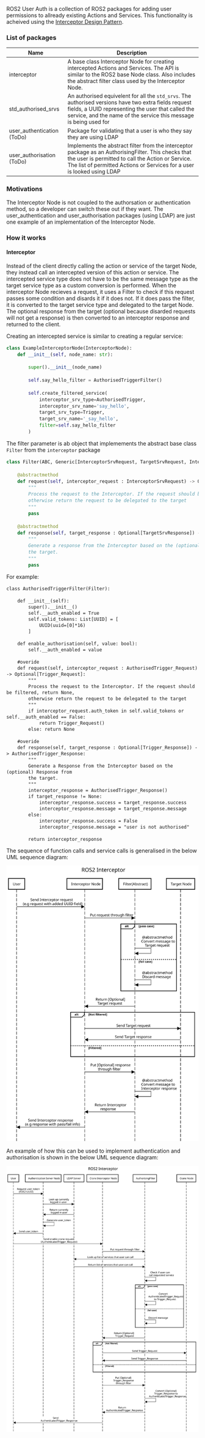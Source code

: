 ROS2 User Auth is a collection of ROS2 packages for adding user permissions to allready existing Actions and Services. This functionality is acheived using the [Interceptor Design Pattern](https://www.tutorialspoint.com/design_pattern/intercepting_filter_pattern.htm).

### List of packages

| Name | Description |
| ---- | ----------- |
| interceptor |  A base class Interceptor Node for creating intercepted Actions and Services. The API is similar to the ROS2 base Node class. Also includes the abstract filter class used by the Interceptor Node. | 
| std_authorised_srvs | An authorised equivelent for all the `std_srvs`. The authorised versions have two extra fields request fields, a UUID representing the user that called the service, and the name of the service this message is being used for |
| user_authentication (ToDo) | Package for validating that a user is who they say they are using LDAP |
| user_authorisation (ToDo) | Implements the abstract filter from the interceptor package as an AuthorisingFilter. This checks that the user is permitted to call the Action or Service. The list of permitted Actions or Services for a user is looked using LDAP |

### Motivations

The Interceptor Node is not coupled to the authorsation or authentication method, so a developer can switch these out if they want. The user_authentication and user_authorisation packages (using LDAP) are just one example of an implementation of the Interceptor Node.

### How it works

#### Interceptor

Instead of the client directly calling the action or service of the target Node, they instead call an intercepted version of this action or service. The intercepted service type does not have to be the same message type as the target service type as a custom conversion is performed. When the interceptor Node recieves a request, it uses a Filter to check if this request passes some condition and disards it if it does not. If it does pass the filter, it is converted to the target service type and delegated to the target Node. The optional response from the target (optional because disarded requests will not get a response) is then converted to an interceptor response and returned to the client.

Creating an intercepted service is similar to creating a regular service:

```python
class ExampleInterceptorNode(InterceptorNode):
    def __init__(self, node_name: str):
        
        super().__init__(node_name)
        
        self.say_hello_filter = AuthorisedTriggerFilter()

        self.create_filtered_service(
            interceptor_srv_type=AuthorisedTrigger,
            interceptor_srv_name='say_hello',
            target_srv_type=Trigger,
            target_srv_name='_say_hello',
            filter=self.say_hello_filter
        )
```

The filter parameter is ab object that implemements the abstract base class `Filter` from the `interceptor` package

```python
class Filter(ABC, Generic[InterceptorSrvRequest, TargetSrvRequest, InterceptorSrvResponse, TargetSrvResponse]):
    
    @abstractmethod
    def request(self, interceptor_request : InterceptorSrvRequest) -> Optional[TargetSrvRequest]:
        """
        Process the request to the Interceptor. If the request should be filtered, return None,
        otherwise return the request to be delegated to the target
        """
        pass

    @abstractmethod
    def response(self, target_response : Optional[TargetSrvResponse]) -> InterceptorSrvResponse:
        """
        Generate a response from the Interceptor based on the (optional) response from
        the target.
        """
        pass
```

For example:

```
class AuthorisedTriggerFilter(Filter):

    def __init__(self):
        super().__init__()
        self.__auth_enabled = True
        self.valid_tokens: List[UUID] = [
            UUID(uuid=[0]*16)
        ]

    def enable_authorisation(self, value: bool):
        self.__auth_enabled = value

    #overide
    def request(self, interceptor_request : AuthorisedTrigger_Request) -> Optional[Trigger_Request]:
        """
        Process the request to the Interceptor. If the request should be filtered, return None,
        otherwise return the request to be delegated to the target
        """
        if interceptor_request.auth_token in self.valid_tokens or self.__auth_enabled == False:
            return Trigger_Request()
        else: return None

    #overide
    def response(self, target_response : Optional[Trigger_Response]) -> AuthorisedTrigger_Response:
        """
        Generate a Response from the Interceptor based on the (optional) Response from
        the target.
        """
        interceptor_response = AuthorisedTrigger_Response()
        if target_response != None:
            interceptor_response.success = target_response.success
            interceptor_response.message = target_response.message
        else:
            interceptor_response.success = False
            interceptor_response.message = "user is not authorised"

        return interceptor_response
```

The sequence of function calls and service calls is generalised in the below UML sequence diagram:

![](https://github.com/craigh92/ros2_user_auth/blob/main/src/interceptor/docs/interceptor.svg)

An example of how this can be used to implement authentication and authorisation is shown in the below UML sequence diagram:

![](https://github.com/craigh92/ros2_user_auth/blob/main/src/interceptor/docs/interceptor_crane.svg)
